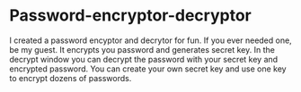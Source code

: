 # Password-encryptor-decryptor

I created a password encyptor and decrytor for fun.
If you ever needed one, be my guest. It encrypts you password and generates secret key. In the decrypt window you can decrypt the password with your secret key and encrypted password. You can create your own secret key and use one key to encrypt dozens of passwords.
